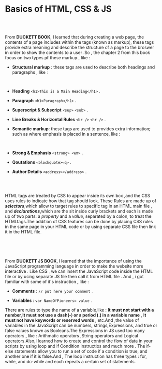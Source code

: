# Basics of HTML, CSS & JS

</br>
</br>

From **DUCKETT BOOK**, I learned that during creating a web page, the contents of a page includes within the tags (known as markup), these tags provide extra meaning and describe the structure of a page to the broswer in order to show the contents to a user .So , the chapter 2 from this book focus on two types pf these markup , like :

- **Structural markup** : these tags are used to describe both headings and paragraphs , like :
</br>

  - **Heading**  `<h1>This is a Main Heading</h1>` .
  - **Paragraph**  `<h1>Paragraph</h1>` .
  - **Superscript & Subscript** `<sup>` `<sub>` .
  - **Line Breaks & Horizontal Rules**  `<br />` `<hr />` .

- **Semantic markup**: these tags are used to provides extra information; such as where emphasis is placed in a sentence, like :
</br>

  - **Strong & Emphasis** `<strong> <em>` .

  - **Qoutations** `<blockquote><q>` .

  - **Author Details** `<address></address>` .
</br>
</br>

HTML tags are treated by CSS to appear inside its own box ,and the CSS uses rules to indicate how that tag should look. These Rules are made up of ***selectors***,which allow to target rules to specific tag in an HTML main file , and ***declarations***,which are the sit inside curly brackets and each is made up of two parts: a *property* and a *value*, separated by a colon, to treat the HTMLtags.The addition of CSS features can be done by placing CSS rules in the same page in your HTML code or by using separate CSS file then link it in the HTML file.

</br>
</br>
</br>


From **DUCKETT JS BOOK**, I learned that the importance of using the JavaScript programming language in order to make the website more interactive . Like CSS , we can insert the JavaScript code inside the HTML file or by using separate JS file then call it from HTML file . And , i got familiar with some of it's instruction , like :

- **Comments** : `// put here your comment` .

- **Variables** : `var NameOfPioneers= value` .

There are rules to type the name of a variable,like : **It must not start with a number**,**It must not use a dash(-) or a period (.) in a variable name**  , **It must not have keywords or reserved words** , etc.And ,the value of variables in the JavaScript can be numbers, strings,Expressions, and true or false values known as Booleans.The Expressions in JS used too many operators , like : Arithmatic operators ,String operators and Logical operators.Also,I learned how to create and control the flow of data in your scripts by using loop and if Condition instructios and much more . The if-else statements allow you to run a set of code if a condition is true, and another one if it is false.And , The loop instruction has three types : for, while, and
do-while and each repeats a certain set of statements.
